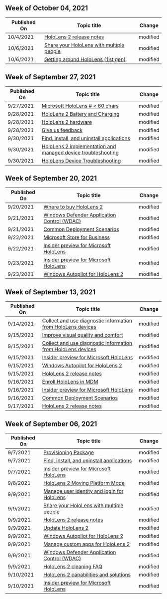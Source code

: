 <!-- This file is generated automatically each week. Changes made to this file will be overwritten.-->



## Week of October 04, 2021


| Published On |Topic title | Change |
|------|------------|--------|
| 10/4/2021 | [HoloLens 2 release notes](/hololens/hololens-release-notes) | modified |
| 10/6/2021 | [Share your HoloLens with multiple people](/hololens/hololens-multiple-users) | modified |
| 10/6/2021 | [Getting around HoloLens (1st gen)](/hololens/hololens1-basic-usage) | modified |


## Week of September 27, 2021


| Published On |Topic title | Change |
|------|------------|--------|
| 9/27/2021 | [Microsoft HoloLens # < 60 chars](/hololens/index) | modified |
| 9/28/2021 | [HoloLens 2 Battery and Charging](/hololens/hololens2-charging) | modified |
| 9/28/2021 | [HoloLens 2 hardware](/hololens/hololens2-hardware) | modified |
| 9/28/2021 | [Give us feedback](/hololens/hololens-feedback) | modified |
| 9/30/2021 | [Find, install, and uninstall applications](/hololens/holographic-store-apps) | modified |
| 9/30/2021 | [HoloLens 2 implementation and managed device troubleshooting](/hololens/hololens2-enterprise-troubleshooting) | modified |
| 9/30/2021 | [HoloLens Device Troubleshooting](/hololens/hololens-troubleshooting) | modified |


## Week of September 20, 2021


| Published On |Topic title | Change |
|------|------------|--------|
| 9/20/2021 | [Where to buy HoloLens 2](/hololens/hololens2-purchase) | modified |
| 9/21/2021 | [Windows Defender Application Control (WDAC)](/hololens/windows-defender-application-control-wdac) | modified |
| 9/21/2021 | [Common Deployment Scenarios](/hololens/hololens-requirements) | modified |
| 9/22/2021 | [Microsoft Store for Business](/hololens/app-deploy-store-business) | modified |
| 9/22/2021 | [Insider preview for Microsoft HoloLens](/hololens/hololens-insider) | modified |
| 9/23/2021 | [Insider preview for Microsoft HoloLens](/hololens/hololens-insider) | modified |
| 9/23/2021 | [Windows Autopilot for HoloLens 2](/hololens/hololens2-autopilot) | modified |


## Week of September 13, 2021


| Published On |Topic title | Change |
|------|------------|--------|
| 9/14/2021 | [Collect and use diagnostic information from HoloLens devices](/hololens/hololens-diagnostic-logs) | modified |
| 9/15/2021 | [Improve visual quality and comfort](/hololens/hololens-calibration) | modified |
| 9/15/2021 | [Collect and use diagnostic information from HoloLens devices](/hololens/hololens-diagnostic-logs) | modified |
| 9/15/2021 | [Insider preview for Microsoft HoloLens](/hololens/hololens-insider) | modified |
| 9/15/2021 | [Windows Autopilot for HoloLens 2](/hololens/hololens2-autopilot) | modified |
| 9/15/2021 | [HoloLens 2 release notes](/hololens/hololens-release-notes) | modified |
| 9/16/2021 | [Enroll HoloLens in MDM](/hololens/hololens-enroll-mdm) | modified |
| 9/16/2021 | [Insider preview for Microsoft HoloLens](/hololens/hololens-insider) | modified |
| 9/16/2021 | [Common Deployment Scenarios](/hololens/hololens-requirements) | modified |
| 9/17/2021 | [HoloLens 2 release notes](/hololens/hololens-release-notes) | modified |


## Week of September 06, 2021


| Published On |Topic title | Change |
|------|------------|--------|
| 9/7/2021 | [Provisioning Package](/hololens/app-deploy-provisioning-package) | modified |
| 9/7/2021 | [Find, install, and uninstall applications](/hololens/holographic-store-apps) | modified |
| 9/7/2021 | [Insider preview for Microsoft HoloLens](/hololens/hololens-insider) | modified |
| 9/8/2021 | [HoloLens 2 Moving Platform Mode](/hololens/hololens2-moving-platform) | modified |
| 9/9/2021 | [Manage user identity and login for HoloLens](/hololens/hololens-identity) | modified |
| 9/9/2021 | [Share your HoloLens with multiple people](/hololens/hololens-multiple-users) | modified |
| 9/9/2021 | [HoloLens 2 release notes](/hololens/hololens-release-notes) | modified |
| 9/9/2021 | [Update HoloLens 2](/hololens/hololens-update-hololens) | modified |
| 9/9/2021 | [Windows Autopilot for HoloLens 2](/hololens/hololens2-autopilot) | modified |
| 9/9/2021 | [Manage custom apps for HoloLens 2](/hololens/hololens2-holographic-custom-apps) | modified |
| 9/9/2021 | [Windows Defender Application Control (WDAC)](/hololens/windows-defender-application-control-wdac) | modified |
| 9/9/2021 | [HoloLens 2 cleaning FAQ](/hololens/hololens2-maintenance) | modified |
| 9/10/2021 | [HoloLens 2 capabilities and solutions](/hololens/hololens-commercial-features) | modified |
| 9/10/2021 | [Insider preview for Microsoft HoloLens](/hololens/hololens-insider) | modified |

